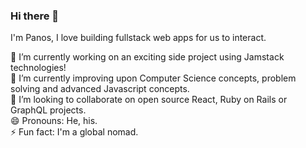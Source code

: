 ### Hi there 👋 
I'm Panos, I love building fullstack web apps for us to interact. 

🔭 I’m currently working on an exciting side project using Jamstack technologies!<br>
🌱 I’m currently improving upon Computer Science concepts, problem solving and advanced Javascript concepts.<br>
👯 I’m looking to collaborate on open source React, Ruby on Rails or GraphQL projects.<br>
😄 Pronouns: He, his.<br>
⚡ Fun fact: I'm a global nomad.

